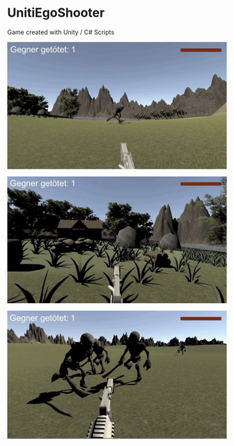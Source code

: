 # UnitiEgoShooter
Game created with Unity / C# Scripts

![EgoShooter](https://github.com/alexroemerdeveloper/UnitiEgoShooter/blob/master/Bildschirmfoto%202020-05-29%20um%2019.45.39.png)

![EgoShooter](https://github.com/alexroemerdeveloper/UnitiEgoShooter/blob/master/Bildschirmfoto%202020-05-29%20um%2019.45.53.png)

![EgoShooter](https://github.com/alexroemerdeveloper/UnitiEgoShooter/blob/master/Bildschirmfoto%202020-05-29%20um%2019.46.03.png)
